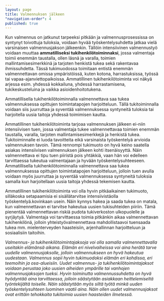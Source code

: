 ```yaml
---
layout: page
title: Valmennuksen jälkeen
"navigation-order": 4
published: true
---
```


Kun valmennus on jatkunut tarpeeksi pitkään ja valmennusprosessissa on syntynyt toivottuja tuloksia, voidaan hyvää työskentelysuhdetta jatkaa vielä varsinaisen valmennusjakson jälkeenkin. Tällöin intensiivinen valmennustyö voidaan muuttaa **ammatilliseksi tukihenkilötoiminnaksi**, jossa valmentaja toimii enemmän taustalla, ollen läsnä ja varalla, toimien mallintamisesimerkkinä ja tarjoten henkistä tukea sekä rakentavaa ihmissuhdetta. Tässä tukimuodossa toimitaan entistä enemmän valmennettavan omissa ympäristöissä, kuten kotona, harrastuksissa, työssä tai vapaa-ajanviettopaikoissa. Ammatillinen tukihenkilötoiminta voi näkyä arjessa esim. yhdessä kokkailuna, yhdessä harrastamisena, tukikeskusteluina ja vaikka asioidenhoitotukena.

Ammatillisella tukihenkilötoiminnalla valmennettava saa tukea valmennuksessa opittujen toimintatapojen harjoitteluun. Tällä tukitoiminnalla voidaan siis juurruttaa ja syventää valmennuksessa syntyneitä tuloksia tai harjoitella uusia taitoja yhdessä toimimisen kautta.

Ammatillinen tukihenkilötoiminta tarjoaa valmennuksen jälkeen ei-niin intensiivisen tuen, jossa valmentaja tukee valmennettavaa toimien enemmän taustalla, varalla, tarjoten mallintamisesimerkkejä ja henkistä tukea. Tukitoiminnalle ei luoda tavoitteita eikä varsinaista työskentelyä arvioida valmennuksen tavoin. Tämä rennompi tukimuoto on hyvä keino saatella asiakas intensiivisen valmennuksen jälkeen kohti itsenäisyyttä. Näin valmennettava ei tipu tuen piiristä pois yhtäkkiä, vaan hän voi edelleen tarvittaessa tukeutua valmentajaan ja hyvään työskentelysuhteeseen. Ammatillisella tukihenkilötoiminnalla valmennettava saa tukea valmennuksessa opittujen toimintatapojen harjoitteluun, jolloin tuen avulla voidaan myös juurruttaa ja syventää valmennuksessa syntyneitä tuloksia samalla kun harjoitellaan uusia taitoja yhdessä tekemisen kautta.

Ammatillinen tukihenkilötoiminta voi olla hyvin pitkäaikainen tukimuoto, silläkoska setapaamisia ei sisällätarvitse intensiivistäolla työskentelyä.kovinkaan usein. Näin kynnys hakea ja saada tukea on matala, kun valmennettavan ei tarvitse hakeutua uusien tukisuhteiden piiriin. Tämä pienentää valmennettavan riskiä pudota tukiverkoston ulkopuolelle ja syrjäytyä. Valmentaja voi tarvittaessa toimia pitkänkin aikaa valmennettavan tukihenkilönä, jolloin yhteistyövalmennettava mahdollistaavoi tuensaada tukea mm. mielenterveyden haasteisiin, arjenhallinnan harjoitteluun ja sosiaalisiin taitoihin.

*Valmennus- ja tukihenkilötoimintajaksoja voi olla samalla valmennettavalla useitakin elämänsä aikana. Elämän eri nivelvaiheissa voi aina herätä tarve uudelle valmennusjaksolle, jolloin valmennukseen on hyvä hakeutua uudestaan. Valmennus sopii hyvin tukimuodoksi elämän eri kohdissa, eri teemoihin ja osa-alueisiin. Uudet valmennus- ja tukihenkilötoimintajaksot voidaan perustaa joko uusien aiheiden ympärille tai vanhojen valmennusjaksojen tueksi. Hyvin toiminutta valmennussuhdetta on hyvä hyödyntää aina tarvittaessa, jolloin säästytään asiakkaan heittelemiseltä työntekijältä toiselle. Näin säästytään myös siltä työtä minkä uuden työskentelysuhteen luominen vaatii aina. Näin ollen uudet valmennusjaksot ovat erittäin tehokkaita tukitoimia uusien haasteiden ilmetessä.*